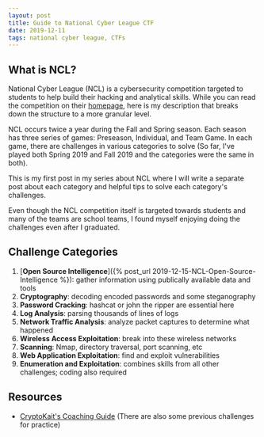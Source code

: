 ```yaml
---
layout: post
title: Guide to National Cyber League CTF
date: 2019-12-11
tags: national cyber league, CTFs
---
```


## What is NCL?

National Cyber League (NCL) is a cybersecurity competition targeted to students to help build their hacking and analytical skills. While you can read the competition on their [homepage](https://www.nationalcyberleague.org/), here is my description that breaks down the structure to a more granular level.

NCL occurs twice a year during the Fall and Spring season. Each season has three series of games: Preseason, Individual, and Team Game. In each game, there are challenges in various categories to solve (So far, I've played both Spring 2019 and Fall 2019 and the categories were the same in both). 

This is my first post in my series about NCL where I will write a separate post about each category and helpful tips to solve each category's challenges.

Even though the NCL competition itself is targeted towards students and many of the teams are school teams, I found myself enjoying doing the challenges even after I graduated.

## Challenge Categories

1. [**Open Source Intelligence**]({% post_url 2019-12-15-NCL-Open-Source-Intelligence %}): gather information using publically available data and tools
1. **Cryptography**: decoding encoded passwords and some steganography
1. **Password Cracking**: hashcat or john the ripper are essential here
1. **Log Analysis**: parsing thousands of lines of logs
1. **Network Traffic Analysis**: analyze packet captures to determine what happened
1. **Wireless Access Exploitation**: break into these wireless networks
1. **Scanning**: Nmap, directory traversal, port scanning, etc
1. **Web Application Exploitation**: find and exploit vulnerabilities
1. **Enumeration and Exploitation**: combines skills from all other challenges; coding also required

## Resources
+ [CryptoKait's Coaching Guide](https://cryptokait.com/workshops/ncl-coaching-guide/) (There are also some previous challenges for practice)